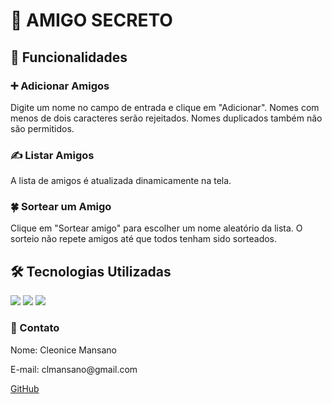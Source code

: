 <h1> 🎁 AMIGO SECRETO </h1>

<H2> 🚀 Funcionalidades</H2>

<h3>   ➕ Adicionar Amigos </h3>
<p> Digite um nome no campo de entrada e clique em "Adicionar".
Nomes com menos de dois caracteres serão rejeitados. Nomes duplicados também não são permitidos.</p>

<h3>  ✍️ Listar Amigos </h3>
<p> A lista de amigos é atualizada dinamicamente na tela.</p>

<h3>  🍀 Sortear um Amigo </h3>
<p> Clique em "Sortear amigo" para escolher um nome aleatório da lista.
O sorteio não repete amigos até que todos tenham sido sorteados.</p>

<h2>   🛠️ Tecnologias Utilizadas</h2>

<div>
<img src="https://img.shields.io/badge/HTML-239120?style=for-the-badge&logo=html5&logoColor=white">
<img src="https://img.shields.io/badge/CSS-239120?style=for-the-badge&logo=css3&logoColor=white">
<img src="https://img.shields.io/badge/JavaScript-F7DF1E?style=for-the-badge&logo=javascript&logoColor=black">
</div>
<h3>  📧 Contato </h3>

<p>Nome: Cleonice Mansano </p>
<p>E-mail: clmansano@gmail.com </p>
<a href="https://github.com/CleoMansano">GitHub</a>